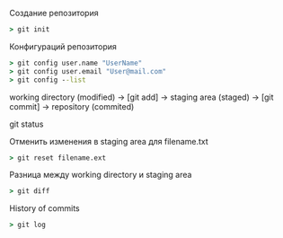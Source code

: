 Создание репозитория
```cmd
> git init
```
Конфигураций репозитория
```cmd
> git config user.name "UserName"
> git config user.email "User@mail.com"
> git config --list
```
working directory (modified) -> [git add] -> staging area (staged) -> [git commit] -> repository (commited)

git status

Отменить изменения в staging area для filename.txt
```cmd
> git reset filename.ext
```
Разница между working directory и staging area
```cmd
> git diff
```
History of commits
```cmd
> git log
```
